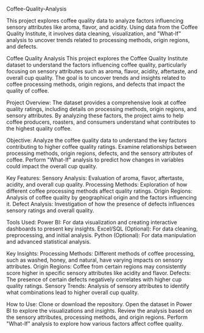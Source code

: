 Coffee-Quality-Analysis

This project explores coffee quality data to analyze factors influencing sensory attributes like aroma, flavor, and acidity. Using data from the Coffee Quality Institute, it involves data cleaning, visualization, and "What-If" analysis to uncover trends related to processing methods, origin regions, and defects.

Coffee Quality Analysis This project explores the Coffee Quality Institute dataset to understand the factors influencing coffee quality, particularly focusing on sensory attributes such as aroma, flavor, acidity, aftertaste, and overall cup quality. The goal is to uncover trends and insights related to coffee processing methods, origin regions, and defects that impact the quality of coffee.

Project Overview:
The dataset provides a comprehensive look at coffee quality ratings, including details on processing methods, origin regions, and sensory attributes. By analyzing these factors, the project aims to help coffee producers, roasters, and consumers understand what contributes to the highest quality coffee.

Objective:
Analyze the coffee quality data to understand the key factors contributing to higher coffee quality ratings. Examine relationships between processing methods, origin regions, defects, and the sensory attributes of coffee. Perform "What-If" analysis to predict how changes in variables could impact the overall cup quality.

Key Features:
Sensory Analysis: Evaluation of aroma, flavor, aftertaste, acidity, and overall cup quality. Processing Methods: Exploration of how different coffee processing methods affect quality ratings. Origin Regions: Analysis of coffee quality by geographical origin and the factors influencing it. Defect Analysis: Investigation of how the presence of defects influences sensory ratings and overall quality.

Tools Used:
Power BI: For data visualization and creating interactive dashboards to present key insights. Excel/SQL (Optional): For data cleaning, preprocessing, and initial analysis. Python (Optional): For data manipulation and advanced statistical analysis.

Key Insights:
Processing Methods: Different methods of coffee processing, such as washed, honey, and natural, have varying impacts on sensory attributes. Origin Regions: Coffee from certain regions may consistently score higher in specific sensory attributes like acidity and flavor. Defects: The presence of certain defects negatively correlates with higher cup quality ratings. Sensory Trends: Analysis of sensory attributes to identify what combinations lead to higher overall cup quality.

How to Use:
Clone or download the repository. Open the dataset in Power BI to explore the visualizations and insights. Review the analysis based on the sensory attributes, processing methods, and origin regions. Perform "What-If" analysis to explore how various factors affect coffee quality.
